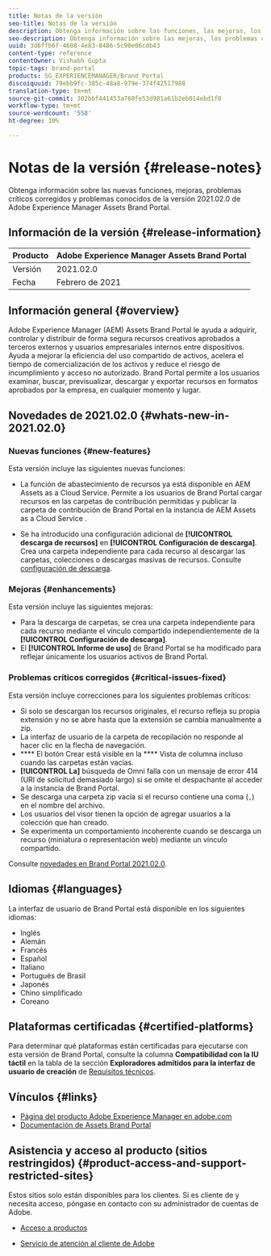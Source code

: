 ```yaml
---
title: Notas de la versión
seo-title: Notas de la versión
description: Obtenga información sobre las funciones, las mejoras, los problemas críticos corregidos y los problemas conocidos en la versión 2021.02.0 de Adobe Experience Manager Assets Brand Portal.
seo-description: Obtenga información sobre las mejoras, los problemas críticos corregidos y los problemas conocidos en la versión 2021.02.0 de Adobe Experience Manager Assets Brand Portal.
uuid: 3d6ffb6f-4608-4e83-8486-5c90e06cdb43
content-type: reference
contentOwner: Vishabh Gupta
topic-tags: brand-portal
products: SG_EXPERIENCEMANAGER/Brand_Portal
discoiquuid: 79ebb9fc-385c-48a8-979e-374f42517988
translation-type: tm+mt
source-git-commit: 302bbf441453a760fe53d981a61b2eb014ebd1f0
workflow-type: tm+mt
source-wordcount: '558'
ht-degree: 10%

---
```



# Notas de la versión {#release-notes}

Obtenga información sobre las nuevas funciones, mejoras, problemas críticos corregidos y problemas conocidos de la versión 2021.02.0 de Adobe Experience Manager Assets Brand Portal.

## Información de la versión {#release-information}

| Producto | Adobe Experience Manager Assets Brand Portal |
|---|---|
| Versión | 2021.02.0 |
| Fecha | Febrero de 2021 |

## Información general {#overview}

Adobe Experience Manager (AEM) Assets Brand Portal le ayuda a adquirir, controlar y distribuir de forma segura recursos creativos aprobados a terceros externos y usuarios empresariales internos entre dispositivos. Ayuda a mejorar la eficiencia del uso compartido de activos, acelera el tiempo de comercialización de los activos y reduce el riesgo de incumplimiento y acceso no autorizado. Brand Portal permite a los usuarios examinar, buscar, previsualizar, descargar y exportar recursos en formatos aprobados por la empresa, en cualquier momento y lugar.

## Novedades de 2021.02.0 {#whats-new-in-2021.02.0}

### Nuevas funciones {#new-features}

Esta versión incluye las siguientes nuevas funciones:

* La función de abastecimiento de recursos ya está disponible en AEM Assets as a Cloud Service. Permite a los usuarios de Brand Portal cargar recursos en las carpetas de contribución permitidas y publicar la carpeta de contribución de Brand Portal en la instancia de AEM Assets as a Cloud Service .

* Se ha introducido una configuración adicional de **[!UICONTROL descarga de recursos]** en **[!UICONTROL Configuración de descarga]**. Crea una carpeta independiente para cada recurso al descargar las carpetas, colecciones o descargas masivas de recursos. Consulte [configuración de descarga](https://docs.adobe.com/content/help/en/experience-manager-brand-portal/using/download/brand-portal-download-assets.html#configure-download).

<!-- 
* The **[!UICONTROL Download]** dialog is revamped in a list view with additional options to exclude the renditions which are not required, apply the same set of rules for similar asset types, and download the selected asset renditions. See [steps to download assets from Brand Portal](https://docs.adobe.com/content/help/en/experience-manager-brand-portal/using/download/brand-portal-download-assets.html#download-assets).
-->

<!--
* The new **[!UICONTROL Download]** dialog now appears with all the renditions of the selected assets or folders containing assets in a list view, wherein the Brand Portal users can apply same set of renditions for similar asset types and download the selected asset renditions. 
-->

<!-- 
* Navigation to the **[!UICONTROL Files]**, **[!UICONTROL Collections]**, and **[!UICONTROL Shared Links]** is now possible from all the Brand Portal pages in one-click.  

* The **[!UICONTROL Renditions]** panel in the asset details page now allows the Brand Portal users to select the original asset and (or) specific asset renditions, and directly download them from the **[!UICONTROL Renditions]** panel without having to open the **[!UICONTROL Download]** dialog. See [download assets from asset details page](https://docs.adobe.com/content/help/en/experience-manager-brand-portal/using/download/brand-portal-download-assets.html#download-assets-from-asset-details-page).
-->

<!--
Brand Portal users can exclude specific renditions which are not required and directly download the original asset and its renditions from the **[!UICONTROL Renditions]** panel on the asset details page. 
-->

<!-- 
* In addition to the existing **[!UICONTROL Download]** configurations, the Brand Portal administrators can also [configure permissions for different group of users](https://docs.adobe.com/content/help/en/experience-manager-brand-portal/using/download/brand-portal-download-assets.html#configure-download-permissions) to view and (or) download the original asset and its renditions from the asset details page. These configurations will define who can access and (or) download the asset renditions.
-->

### Mejoras {#enhancements}

Esta versión incluye las siguientes mejoras:

* Para la descarga de carpetas, se crea una carpeta independiente para cada recurso mediante el vínculo compartido independientemente de la **[!UICONTROL Configuración de descarga]**.
* El **[!UICONTROL Informe de uso]** de Brand Portal se ha modificado para reflejar únicamente los usuarios activos de Brand Portal.

<!--
* The threshold of session timeout for the guest users has been reduced from 2 hours to 15 minutes.
* The additional **[!UICONTROL View pages]** option has been removed for multi-page PDFs as the user can now view the PDF pages from the Adobe Document Cloud Viewer.
-->


### Problemas críticos corregidos {#critical-issues-fixed}

Esta versión incluye correcciones para los siguientes problemas críticos:

* Si solo se descargan los recursos originales, el recurso refleja su propia extensión y no se abre hasta que la extensión se cambia manualmente a zip.
* La interfaz de usuario de la carpeta de recopilación no responde al hacer clic en la flecha de navegación.
* **** El botón Crear está visible en la  **** Vista de columna incluso cuando las carpetas están vacías.
* **[!UICONTROL La]** búsqueda de Omni falla con un mensaje de error 414 (URI de solicitud demasiado largo) si se omite el despachante al acceder a la instancia de Brand Portal.
* Se descarga una carpeta zip vacía si el recurso contiene una coma (`,`) en el nombre del archivo.
* Los usuarios del visor tienen la opción de agregar usuarios a la colección que han creado.
* Se experimenta un comportamiento incoherente cuando se descarga un recurso (miniatura o representación web) mediante un vínculo compartido.

Consulte [novedades en Brand Portal 2021.02.0](whats-new.md).

<!--
### Known Issues {#known-issues}

This release includes the following known issue:

* Search on the **[!UICONTROL Asset Reports]** shows processing on the product interface with no search result.
* The video DM encodes are not visible to the non-admin users on the asset details page.
* The alignment of the size of individual asset renditions and total download size is distorted in the Download dialog.
-->


<!--
* Download Settings configuration to configure asset download from Brand Portal. Fast download, custom renditions, and system renditions are the available configurations. 
-->

<!--
* Document Viewer has been introduced to enhance the PDF viewing experience. New options are available for viewing the PDF files in Brand Portal.

* Advances in the asset download process which improves the Brand Portal user experience while [downloading assets from Brand Portal](brand-portal-download-assets.md). Brand Portal administrators can configure **[!UICONTROL Fast Download]**, **[!UICONTROL Custom Renditions]**, and **[!UICONTROL System Renditions]** from the **[!UICONTROL Download]** settings. 

For details, see [what's new in Brand Portal 6.4.7](whats-new.md). 

### Critical Issues Fixed {#critical-issues-fixed-647}

This release includes fixes to the following critical issues:

* The viewer users are not permitted to share link for collections but the option to share is visible to them on the product interface.

* The **[!UICONTROL Download]** button on the options bar does not list all the licensed assets of the selected folder.

* The search takes longer to show the results for certain keywords.

* The **[!UICONTROL Agree]** and **[!UICONTROL Disagree]** check boxes does not appear on bulk selection of licensed and unlicensed assets during download.

* Filter-based search shows processing on the product interface with no search result. 

* The assets do not download from share link if the shared folder contains numerous and large assets.


### Known Issues {#known-issues-647}

This release includes the following known issues:

* If multiple assets are selected, license text does not appear on clicking Terms and Conditions on the license agreement page during download using share link.   

-->

## Idiomas {#languages}

La interfaz de usuario de Brand Portal está disponible en los siguientes idiomas:

* Inglés
* Alemán
* Francés
* Español
* Italiano
* Portugués de Brasil
* Japonés
* Chino simplificado
* Coreano

## Plataformas certificadas {#certified-platforms}

Para determinar qué plataformas están certificadas para ejecutarse con esta versión de Brand Portal, consulte la columna **Compatibilidad con la IU táctil** en la tabla de la sección **Exploradores admitidos para la interfaz de usuario de creación** de [Requisitos técnicos](https://helpx.adobe.com/experience-manager/6-4/sites/deploying/using/technical-requirements.html).

## Vínculos {#links}

* [Página del producto Adobe Experience Manager en adobe.com](http://www.adobe.com/in/marketing-cloud/experience-manager.html)
* [Documentación de Assets Brand Portal](https://helpx.adobe.com/es/experience-manager/brand-portal/user-guide.html)

## Asistencia y acceso al producto (sitios restringidos) {#product-access-and-support-restricted-sites}

Estos sitios solo están disponibles para los clientes. Si es cliente de y necesita acceso, póngase en contacto con su administrador de cuentas de Adobe.

<!--
* [https://daycare.day.com](https://daycare.day.com) 
-->

* [Acceso a productos](https://login.marketing.adobe.com)

* [Servicio de atención al cliente de Adobe](https://helpx.adobe.com/contact.html)
